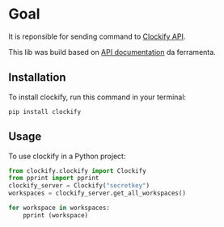 # Goal
It is reponsible for sending command to [Clockify API](https://clockify.me/).

This lib was build based on [API documentation](https://clockify.me/developers-api) da ferramenta.

## Installation
To install clockify, run this command in your terminal:
```
pip install clockify
```

## Usage
To use clockify in a Python project:

```python
from clockify.clockify import Clockify
from pprint import pprint 
clockify_server = Clockify("secretkey")
workspaces = clockify_server.get_all_workspaces()

for workspace in workspaces:
    pprint (workspace)
```